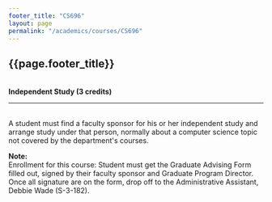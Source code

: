 ```yaml
---
footer_title: "CS696"
layout: page
permalink: "/academics/courses/CS696"
---
```


## {{page.footer_title}}

\
**Independent Study (3 credits)**

---

\
A student must find a faculty sponsor for his or her independent study and arrange study under that person, normally about a computer science topic not covered by the department's courses.

**Note:**
\
Enrollment for this course: Student must get the Graduate Advising Form filled out, signed by their faculty sponsor and Graduate Program Director. Once all signature are on the form, drop off to the Administrative Assistant, Debbie Wade (S-3-182).
